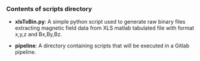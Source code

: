 ### Contents of scripts directory

- **xlsToBin.py**: A simple python script used to generate raw binary files extracting magnetic field data from XLS matlab tabulated file with format x,y,z and Bx,By,Bz.

- **pipeline**: A directory containing scripts that will be executed in a Gitlab pipeline.

